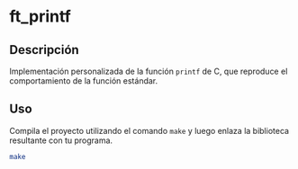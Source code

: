 # ft_printf

## Descripción
Implementación personalizada de la función `printf` de C, que reproduce el comportamiento de la función estándar.

## Uso
Compila el proyecto utilizando el comando `make` y luego enlaza la biblioteca resultante con tu programa.

```sh
make
